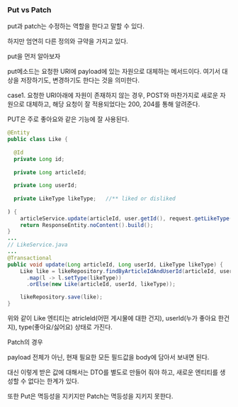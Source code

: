 ### Put vs Patch

put과 patch는 수정하는 역할을 한다고 말할 수 있다.

하지만 엄연히 다른 정의와 규약을 가지고 있다.

put을 먼저 알아보자

put메소드는 요청한 URI에 payload에 있는 자원으로 대체하는 메서드이다. 여기서 대상을 저장하기도, 변경하기도 한다는 것을 의미한다. 

case1. 요청한 URI아래에 자원이 존재하지 않는 경우, POST와 마찬가지로 새로운 자원으로 대체하고, 해당 요청이 잘 적용되었다는 200, 204를 통해 알려준다.

PUT은 주로 좋아요와 같은 기능에 잘 사용된다.

```java
@Entity
public class Like {
  
  @Id
  private Long id;
  
  private Long articleId;
  
  private Long userId;
  
  private LikeType likeType;   //** liked or disliked
    
) {
    articleService.update(articleId, user.getId(), request.getLikeType());
    return ResponseEntity.noContent().build();
}
...
// LikeService.java
...
@Transactional
public void update(Long articleId, Long userId, LikeType likeType) {
    Like like = likeRepository.findByArticleIdAndUserId(articleId, userId)
      .map(l -> l.setType(likeType))
      .orElse(new Like(articleId, userId, likeType));

    likeRepository.save(like);
}
```

위와 같이 Like 엔티티는 atricleld(어떤 게시물에 대한 건지), userld(누가 좋아요 한건지), type(좋아요/싫어요) 상태로 가진다.

Patch의 경우 

payload 전체가 아닌, 현재 필요한 모든 필드값을 body에 담아서 보내면 된다.

대신 이렇게 받은 값에 대해서는 DTO를 별도로 만들어 줘야 하고, 새로운 엔티티를 생성할 수 없다는 한계가 있다.

또한 Put은 멱등성을 지키지만 Patch는 멱등성을 지키지 못한다.